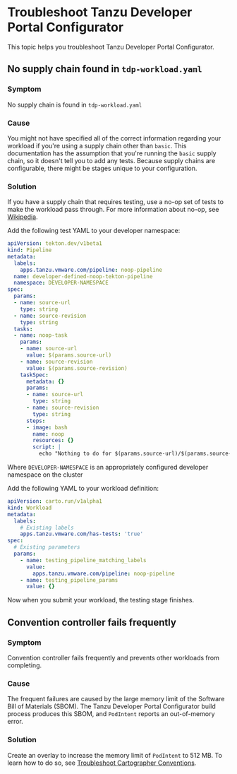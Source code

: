 # Troubleshoot Tanzu Developer Portal Configurator

This topic helps you troubleshoot Tanzu Developer Portal Configurator.

## <a id='supply-chain-not-found'></a> No supply chain found in `tdp-workload.yaml`

### Symptom

No supply chain is found in `tdp-workload.yaml`

### Cause

You might not have specified all of the correct information regarding your workload if you're using
a supply chain other than `basic`. This documentation has the assumption that you're running the
`basic` supply chain, so it doesn't tell you to add any tests.
Because supply chains are configurable, there might be stages unique to your configuration.

### Solution

If you have a supply chain that requires testing, use a no-op set of tests to make the workload
pass through. For more information about no-op, see [Wikipedia](https://en.wikipedia.org/wiki/NOP_(code)).

Add the following test YAML to your developer namespace:

```yaml
apiVersion: tekton.dev/v1beta1
kind: Pipeline
metadata:
  labels:
    apps.tanzu.vmware.com/pipeline: noop-pipeline
  name: developer-defined-noop-tekton-pipeline
  namespace: DEVELOPER-NAMESPACE
spec:
  params:
  - name: source-url
    type: string
  - name: source-revision
    type: string
  tasks:
  - name: noop-task
    params:
    - name: source-url
      value: $(params.source-url)
    - name: source-revision
      value: $(params.source-revision)
    taskSpec:
      metadata: {}
      params:
      - name: source-url
        type: string
      - name: source-revision
        type: string
      steps:
      - image: bash
        name: noop
        resources: {}
        script: |
          echo "Nothing to do for $(params.source-url)/$(params.source-revision)"%
```

Where `DEVELOPER-NAMESPACE` is an appropriately configured developer namespace on the cluster

Add the following YAML to your workload definition:

```yaml
apiVersion: carto.run/v1alpha1
kind: Workload
metadata:
  labels:
    # Existing labels
    apps.tanzu.vmware.com/has-tests: 'true'
spec:
  # Existing parameters
  params:
    - name: testing_pipeline_matching_labels
      value:
        apps.tanzu.vmware.com/pipeline: noop-pipeline
    - name: testing_pipeline_params
      value: {}
```

Now when you submit your workload, the testing stage finishes.

## <a id='freq-conv-cntrllr-fail'></a> Convention controller fails frequently

### Symptom

Convention controller fails frequently and prevents other workloads from completing.

### Cause

The frequent failures are caused by the large memory limit of the Software Bill of Materials (SBOM).
The Tanzu Developer Portal Configurator build process produces this SBOM, and `PodIntent` reports an
out-of-memory error.

### Solution

Create an overlay to increase the memory limit of `PodIntent` to 512&nbsp;MB.
To learn how to do so, see
[Troubleshoot Cartographer Conventions](../../cartographer-conventions/troubleshooting.hbs.md#oom-killed).
